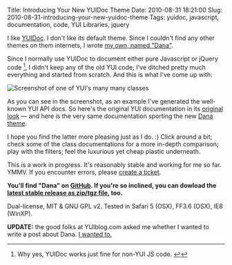 Title: Introducing Your New YUIDoc Theme
Date: 2010-08-31 18:21:00
Slug: 2010-08-31-introducing-your-new-yuidoc-theme
Tags: yuidoc, javascript, documentation, code, YUI Libraries, jquery


I like [YUIDoc][1]. I don't like its default theme. Since I couldn't find any
other themes on them internets, I wrote [my own, named "Dana"][2].

Since I normally use YUIDoc to document either pure Javascript or jQuery
code [^1], I didn't keep any of the old YUI code; I've ditched pretty much
everything and started from scratch. And this is what I've come up with:

![Screenshot of one of YUI's many many classes][4]

As you can see in the screenshot, as an example I've generated the well-known
YUI API docs. So here's the original YUI documentation in its [original
look][5] — and here is the very same documentation sporting the new [Dana
theme][6].

I hope you find the latter more pleasing just as I do. :) Click around a bit;
check some of the class documentations for a more in-depth comparison; play
with the filters; feel the luxurious yet cheap plastic underneath.

This is a work in progress. It's reasonably stable and working for me so far.
YMMV. If you encounter errors, please [create a ticket][7].

**You'll find "Dana" on [GitHub][2]. If you're so inclined, you can dowload
the [latest stable release as zip/tgz file][8], too.**

Dual-license, MIT & GNU GPL v2. Tested in Safari 5 (OSX), FF3.6 (OSX), IE8
(WinXP).

**UPDATE:** the good folks at YUIblog.com asked me whether I wanted to write
a post about Dana. [I wanted to.][9]


[^1]: Why yes, YUIDoc works just fine for non-YUI JS code. [↩][10]

   [1]: http://developer.yahoo.com/yui/yuidoc/
   [2]: http://github.com/carlo/yuidoc-theme-dana
   [3]: #fn:p1042948392-1
   [4]: http://dl.dropbox.com/u/7298/blog/1042948392_1.png
   [5]: http://developer.yahoo.com/yui/docs/index.html
   [6]: http://dl.dropbox.com/u/7298/blog/stuff/2010-08-31/yuidoc-theme-dana-example/index.html
   [7]: http://github.com/carlo/yuidoc-theme-dana/issues
   [8]: http://github.com/carlo/yuidoc-theme-dana/downloads
   [9]: http://www.yuiblog.com/blog/2010/10/01/yuidoc-dana-theme/
   [10]: #fnref:p1042948392-1
